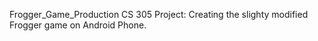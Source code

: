 Frogger_Game_Production
CS 305 Project: Creating the slighty modified Frogger game on Android Phone.
